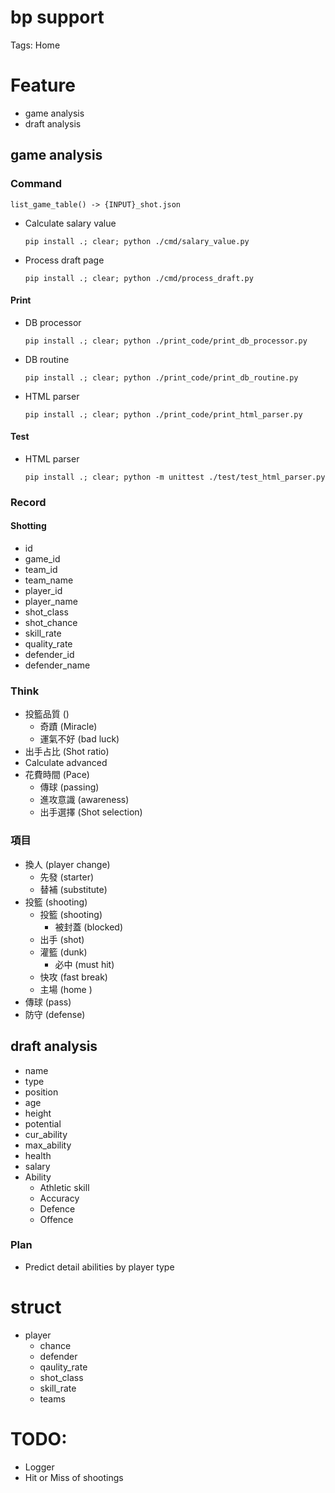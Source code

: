 # bp support

Tags: Home

# Feature

- game analysis
- draft analysis

## game analysis

### Command 

```
list_game_table() -> {INPUT}_shot.json
```

- Calculate salary value
    ```
    pip install .; clear; python ./cmd/salary_value.py
    ```

- Process draft page
    ```
    pip install .; clear; python ./cmd/process_draft.py
    ```

#### Print

- DB processor
    ```
    pip install .; clear; python ./print_code/print_db_processor.py
    ```

- DB routine
    ```
    pip install .; clear; python ./print_code/print_db_routine.py
    ```

- HTML parser
    ```
    pip install .; clear; python ./print_code/print_html_parser.py
    ```

#### Test

- HTML parser
    ```
    pip install .; clear; python -m unittest ./test/test_html_parser.py
    ```

### Record

#### Shotting

- id
- game_id
- team_id
- team_name
- player_id
- player_name
- shot_class
- shot_chance
- skill_rate
- quality_rate
- defender_id
- defender_name

### Think

- 投籃品質 ()
    - 奇蹟 (Miracle)
    - 運氣不好 (bad luck)
- 出手占比 (Shot ratio)
- Calculate advanced
- 花費時間 (Pace)
    - 傳球 (passing)
    - 進攻意識 (awareness)
    - 出手選擇 (Shot selection)

### 項目

- 換人 (player change)
    - 先發 (starter)
    - 替補 (substitute)
- 投籃 (shooting)
    - 投籃 (shooting)
        - 被封蓋 (blocked)
    - 出手 (shot)
    - 灌籃 (dunk)
        - 必中 (must hit)
    - 快攻 (fast break)
    - 主場 (home )
- 傳球 (pass)
- 防守 (defense)

## draft analysis

- name
- type
- position
- age
- height
- potential
- cur_ability
- max_ability
- health
- salary
- Ability
    - Athletic skill
    - Accuracy
    - Defence
    - Offence

### Plan

- Predict detail abilities by player type

# struct

- player
    - chance
    - defender
    - qaulity_rate
    - shot_class
    - skill_rate
    - teams

# TODO:

- Logger
- Hit or Miss of shootings